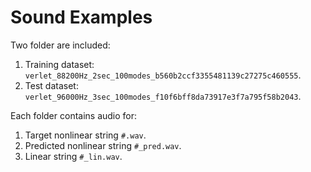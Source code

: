 # Sound Examples

Two folder are included:
1. Training dataset: `verlet_88200Hz_2sec_100modes_b560b2ccf3355481139c27275c460555`.
2. Test dataset: `verlet_96000Hz_3sec_100modes_f10f6bff8da73917e3f7a795f58b2043`.

Each folder contains audio for:
1. Target nonlinear string `#.wav`.
2. Predicted nonlinear string `#_pred.wav`.
3. Linear string `#_lin.wav`.
